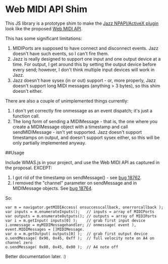 # Web MIDI API Shim

This JS library is a prototype shim to make the [Jazz NPAPI/ActiveX plugin](http://jazz-soft.net/) look like the proposed [Web MIDI API](https://dvcs.w3.org/hg/audio/raw-file/tip/midi/specification.html).

This has some significant limitations:

1. MIDIPorts are supposed to have connect and disconnect events.  Jazz doesn't have such events, so I can't fire them.
2. Jazz is really designed to support one input and one output device at a time.  For output, I get around this by setting the output device before every send; however, I don't think multiple input devices will work in Jazz.
3. Jazz doesn't have sysex (in or out) support - or, more properly, Jazz doesn't support long MIDI messages (anything > 3 bytes), so this shim doesn't either.

There are also a couple of unimplemented things currently:

1. I don't yet correctly fire onmessage as an event dispatch; it's just a function call.
2. The long form of sending a MIDIMessage - that is, the one where you create a MIDIMessage object with a timestamp and call sendMIDIMessage - isn't yet supported.  Jazz doesn't support timestamps on output, and doesn't support sysex either, so this will be only partially implemented anyway.

##Usage

Include WMAS.js in your project, and use the Web MIDI API as captured in the proposal.  EXCEPT:

1. I got rid of the timestamp on sendMessage() - see [bug 18762](https://www.w3.org/Bugs/Public/show_bug.cgi?id=18762).
2. I removed the "channel" parameter on sendMessage and in MIDIMessage objects.  See [bug 18764](https://www.w3.org/Bugs/Public/show_bug.cgi?id=18764).

So: 

    var m = navigator.getMIDIAccess( onsuccesscallback, onerrorcallback );
    var inputs = m.enumerateInputs();   // inputs = array of MIDIPorts
    var outputs = m.enumerateOutputs(); // outputs = array of MIDIPorts
    var i = m.getInput( inputs[0] );    // grab first input device
    i.onmessage = myMIDIMessagehandler;	// onmessage( event ), event.MIDIMessages = []MIDIMessage.
    var o = m.getOutput( outputs[0] );  // grab first output device
    o.sendMessage( 0x90, 0x45, 0xff );  // full velocity note on A4 on channel zero
    o.sendMessage( 0x80, 0x45, 0x00 );  // A4 note off

Better documentation later.  :)
